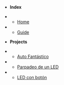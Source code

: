 <!-- docs/_sidebar.md -->

- **Index**
- - [Home](/)
- - [Guide](guide.md)

- **Projects**
- - [Auto Fantástico](fantastic-car.md)
- - [Parpadeo de un LED](led-blink.md)
- - [LED con botón](led-button.md)